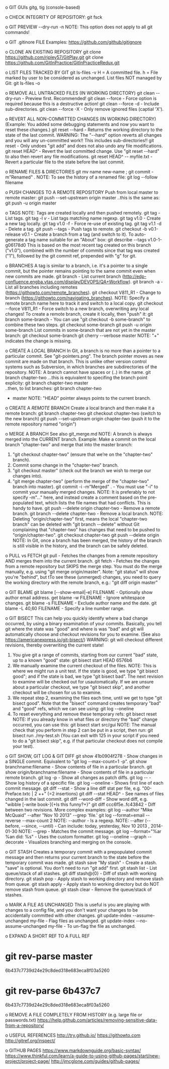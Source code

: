 o GIT GUIs
gitg, tig (console-based)

o CHECK INTEGRITY OF REPOSITORY:
git fsck

o GIT PREVIEW 
--dry-run
-n
NOTE: This option does not apply to all git commands!

o GIT .gitinore FILE
Examples: https://github.com/github/gitignore

o CLONE AN EXISTING REPOSITORY
git clone https://github.com/ripley57/GitPlay.git
git clone https://github.com/GitInPractice/GitInPracticeRedux.git

o LIST FILES TRACKED BY GIT
git ls-files -v
H = A committed file.
h = File marked by user to be considered as unchanged.
List files NOT managed by Git:
git ls-files -o

o REMOVE ALL UNTRACKED FILES (IN WORKING DIRECTORY)
git clean --dry-run	-	Preview first. Recommended!
git clean --force	-	Force option is required because this is a destructive action!
git clean --force -d 	-	Include sub-directories.
git clean --force -X	-	Only remove ignored files (captial 'X').

o REVERT ALL NON-COMMITTED CHANGES (IN WORKING DIRECTORY)
(Example: You added some debugging statements and now you want to reset these changes.)
git reset --hard		-	Returns the working directory to the state of the last commit.
WARNING: The "--hard" option reverts all changes and you will any un-committed work!!
         This includes sub-directories!!
git reset			-	Only undoes "git add" and does not also undo any file modifications.
git reset HEAD^			-	Revert the last committed change. Use "git reset --hard" to also then 
					revert any file modifications.
git reset HEAD^ -- myfile.txt	-	Revert a particular file to the state before the last commit.

o RENAME FILES & DIRECTORIES
git mv name new-name ; git commit -m"Renamed" .
NOTE: To see the history of a renamed file:
git log --follow filename

o PUSH CHANGES TO A REMOTE REPOSITORY
Push from local master to remote master:
git push --set-upstream origin master
..this is the same as:
git push -u origin master

o TAGS
NOTE: Tags are created locally and then pushed remotely.
git tag					-	List tags.
git tag -l *v*				-	List tags matching name regexp.
git tag v1.0				-	Create a new tag locally.
git tag v1.0 -f				-	Force re-use of existing tag.
git tag v1.1 -d				-	Delete a tag.
git push --tags				-	Push tags to remote.
git checkout -b v0.1-release v0.1	-	Create a branch from a tag (and switch to it).
To auto-generate a tag name suitable for an "About" box:
git describe --tags
v1.0-1-g06178d0
This is based on the most recent tag created on this branch ("v1.0"), combined with the number of
commits since that tag was created ("1"), followed by the git commit ref, prepended with "g" for git.

o BRANCHES
A tag is similar to a branch, i.e. it's a pointer to a single commit, but the 
pointer remains pointing to the same commit even when new commits are made.
git branch			-	List current branch (http://edp-confluence.engba.vtas.com/display/DEVOPS/QA+Workflow).
git branch -a			-	List all branches including remotes (https://githowto.com/remote_branches).
git checkout V811_R1		-	Change to branch (https://githowto.com/navigating_branches).
                                        NOTE: Specify a remote branch name here to track it and switch to a local copy.
git checkout --force V811_R1 	-	Force switch to a new branch, overwriting any local changes!
To create a remote branch, create it locally, then "push" it:
git branch some-branch		-	You can use "git checkout -b some-branch" to combine these two steps.
git checkout some-branch
git push -u origin some-branch
List commits in some-branch that are not yet in the master branch:
git checkout some-branch
git cherry --verbose master
NOTE: "+" indicates the change is missing.

o CREATE A *LOCAL* BRANCH
In Git, a branch is no more than a pointer to a particular commit. See "git-pointers.png". 
The branch pointer moves as new commit are made on that branch. This is unlike other version 
control systems such as Subversion, in which branches are subdirectories of the repository.
NOTE: A branch cannot have spaces or (..) in the name.
git branch chapter-two
...this is equivalent to specifing the branch point explicity:
git branch chapter-two master	
..then, to list branches:
git branch
  chapter-two
* master
NOTE: "HEAD" pointer always points to the current branch.

o CREATE A *REMOTE* BRANCH
Create a local branch and then make it a remote branch:
git branch chapter-two
git checkout chapter-two			(switch to the new branch)
git push --set-upstream origin chapter-two	(push it to the remote repository named "origin")

o MERGE A BRANCH
See also git_merge.md
NOTE: A branch is always merged into the CURRENT branch.
Example: Make a commit on the local branch "chapter-two" and merge that into the master branch:
1. "git checkout chapter-two"			(ensure that we’re on the "chapter-two" branch).
2. Commit some change in the "chapter-two" branch.
3. "git checkout master" 			(check out the branch we wish to merge our changes into).
4. "git merge chapter-two" 			(perform the merge of the "chapter-two" branch into master).
git commit -i -m"Merged" . 		-	You must use "-i" to commit your manually merged changes.
						NOTE: It is preferably to not specify -m"..." here, and instead
						create a comment based on the pre-populated text, which lists 
						the file names that had conflicts. This is handy to have.
git push --delete origin chapter-two	-	Remove a remote branch.
git branch --delete chapter-two		-	Remove a local branch.
NOTE: Deleting "origin/chapter-two" first, means the local "chapter-two branch" can be deleted 
      with "git branch --delete" without Git complaining that "chapter-two" has changes that need to 
      be pushed to "origin/chapter-two".
git checkout chapter-two
git push --delete origin 
NOTE: In Git, once a branch has been merged, the history of the branch is still visible in the history, 
      and the branch can be safely deleted.

o PULL vs FETCH
git pull	-	Fetches the changes from a remote repository AND merges them into the current branch.
git fetch 	- 	Fetches the changes from a remote repository but SKIPS the merge step.
			You must do the merge manually, e.g. using "git merge origin/master".
			Note: "git status" will show you're "behind", but tTo see these (unmerged) changes, you
			need to query the working directory with the remote branch, e.g.: "git diff origin master"

o GIT BLAME
git blame [--show-email|-e] FILENAME	-	Optionally show author email address.
get blame -w FILENAME			-	Ignore whitespace changes.
git blame -s FILENAME			-	Exclude author name and the date.
git blame -L 40,60 FILENAME		-	Specify a line number range.

o GIT BISECT
This can help you quickly identify where a bad change occurred, by using a binary examination of 
your commits. Basically, you tell git where the state was "good" and where is was "bad" and git 
will automatically choose and checkout revisions for you to examine.
(See also https://americanexpress.io/git-bisect/)
WARNING: git will checkout different revisions, thereby overwriting the current state!
1. You give git a range of commits, starting from our current "bad" state, up to a known "good" state:
git bisect start HEAD 6576b6
2. We manually examine the current checkout of the files. NOTE: This is where we might run a unit test.
If the state is good, we type "git bisect good"; and if the state is bad, we type "git bisect bad". 
The next revision to examine will be checked out for usautomatically. If we are unsure about a particular 
checkout, we type "git bisect skip", and another checkout will be chosen for us to examine. 
3. We repeat step 2, examining the files each time, until we get to type "git bisect good".
Note that the "bisect" command creates temporary "bad" and "good" refs, which we can see using:
git log --oneline
4. To reset everything and remove these temporary refs:
git bisect reset
NOTE: If you already know in what files or directory the "bad" change occurred, you can use this:
git bisect start src/gui
NOTE: The manual check that you perform in step 2 can be put in a script, then run:
git bisect run ./my-test.sh
(You can exit with 125 in your script if you need to do a "git bisect skip", e.g. if that particular
checkout does not compile your test).

o GIT SHOW, GIT LOG & GIT DIFF 
git show 41b0904f278			-	Show changes in a SINGLE commit. Equivalent to "git log --max-count=1 -p".
git show branchname:filename		-	Show contents of file in a particular branch.
git show origin/branchname:filename	-	Show contents of file in a particular remote branch.
git log -p				-	Show all changes as patch diffs.
git log -- <filepath>			-	Show log history of a specific file.
git log --oneline			-	Shows first line of each commit message.
git diff --stat				-	Show a line diff stat per file, e.g. "00-Preface.txtc | 2 ++" (=2 insertions)
git diff --stat HEAD^			-	See names of files changed in the last commit.
git diff --word-diff 			-	Show word diff, e.g. "wibble [-write book-]{+Is this funny?+}"
git diff ccc6f5e..fc43842		-	Diff between two revisions.
More complex examples:
git log --author "Mike McQuaid" --after "Nov 10 2013" --grep 'file\.'
git log --format=email --reverse --max-count 2
NOTE: --author 					-	Is a regexp.
NOTE: --after (--before, --since, --until) 	-	Can include: today, yesterday, Nov 10 2013 , 2014-01-30
NOTE: --grep 					-	Matches the commit message.
git log --format="%ar %an did: %s"	-	Uses the custom formatter.
git log --oneline --graph --decorate	-	Visualizes branching and merging on the console.

o  GIT STASH
Creates a temporary commit with a prepopulated commit message and then returns 
your current branch to the state before the temporary commit was made.
git stash save "My stash"	-	Create a stash. "save" is optional. You don't need to run "git add" first.
git stash list			-	List queue/stack of all stashes.
git diff stash@{0}		-	Diff of stash with working directory.
git stash pop			-	Apply stash to working directory and remove stash from queue.
git stash apply			-	Apply stash to working directory but do NOT remove stash from queue.
git stash clear			-	Remove the queue/stack of stashes.

o MARK A FILE AS UNCHANGED
This is useful is you are playing with changes to a config file, and you 
don't want your changes to be accidentally committed with other changes.
git update-index --assume-unchanged my-file		-	Flag files as unchanged.
git update-index --no-assume-unchanged my-file		-	To un-flag the file as unchanged.

o EXPAND A SHORT REF TO A FULL REF
# git rev-parse master
6b437c7739d24e29c8ded318e683eca8f03a5260
# git rev-parse 6b437c7
6b437c7739d24e29c8ded318e683eca8f03a5260

o REMOVE A FILE COMPLETELY FROM HISTORY (e.g. large file or passwords.txt)
https://help.github.com/articles/removing-sensitive-data-from-a-repository/

o USEFUL REFERENCES
http://try.github.io/
https://githowto.com
http://gitref.org/inspect/

o GITHUB PAGES
https://www.markdownguide.org/basic-syntax/
https://www.thinkful.com/learn/a-guide-to-using-github-pages/start/new-project/project-page/
http://jmcglone.com/guides/github-pages/

